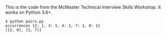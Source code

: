 This is the code from the McMaster Technical Interview Skills Workshop. It works on Python 3.6+.

```
$ python pairs.py
occurrences {2: 1, 3: 1, 4: 1, 7: 1, 8: 1}
[[2, 8], [3, 7]]
```